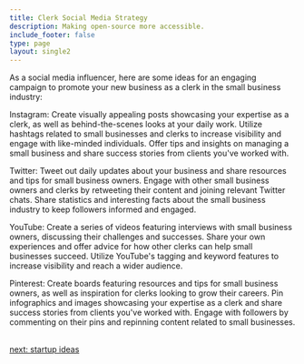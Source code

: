 ```yaml
---
title: Clerk Social Media Strategy
description: Making open-source more accessible.
include_footer: false
type: page
layout: single2
---
```


<p>
As a social media influencer, here are some ideas for an engaging campaign to promote your new business as a clerk in the small business industry:

Instagram: Create visually appealing posts showcasing your expertise as a clerk, as well as behind-the-scenes looks at your daily work. Utilize hashtags related to small businesses and clerks to increase visibility and engage with like-minded individuals. Offer tips and insights on managing a small business and share success stories from clients you've worked with.

Twitter: Tweet out daily updates about your business and share resources and tips for small business owners. Engage with other small business owners and clerks by retweeting their content and joining relevant Twitter chats. Share statistics and interesting facts about the small business industry to keep followers informed and engaged.

YouTube: Create a series of videos featuring interviews with small business owners, discussing their challenges and successes. Share your own experiences and offer advice for how other clerks can help small businesses succeed. Utilize YouTube's tagging and keyword features to increase visibility and reach a wider audience.

Pinterest: Create boards featuring resources and tips for small business owners, as well as inspiration for clerks looking to grow their careers. Pin infographics and images showcasing your expertise as a clerk and share success stories from clients you've worked with. Engage with followers by commenting on their pins and repinning content related to small businesses.

<br>
<a href="https://workdojos.com/clerk/startup">next: startup ideas</a>
</p>